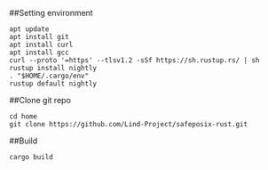 ##Setting environment

```
apt update
apt install git
apt install curl
apt install gcc
curl --proto '=https' --tlsv1.2 -sSf https://sh.rustup.rs/ | sh
rustup install nightly
. "$HOME/.cargo/env"
rustup default nightly
```

##Clone git repo

```
cd home
git clone https://github.com/Lind-Project/safeposix-rust.git
```

##Build

```
cargo build
```
